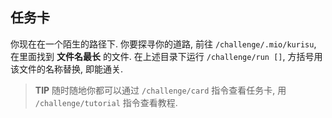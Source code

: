 ## 任务卡

你现在在一个陌生的路径下. 你要探寻你的道路, 前往 `/challenge/.mio/kurisu`, 在里面找到 **文件名最长** 的文件. 在上述目录下运行 `/challenge/run []`, 方括号用该文件的名称替换, 即能通关.

> **TIP** 随时随地你都可以通过 `/challenge/card` 指令查看任务卡, 用 `/challenge/tutorial` 指令查看教程.
